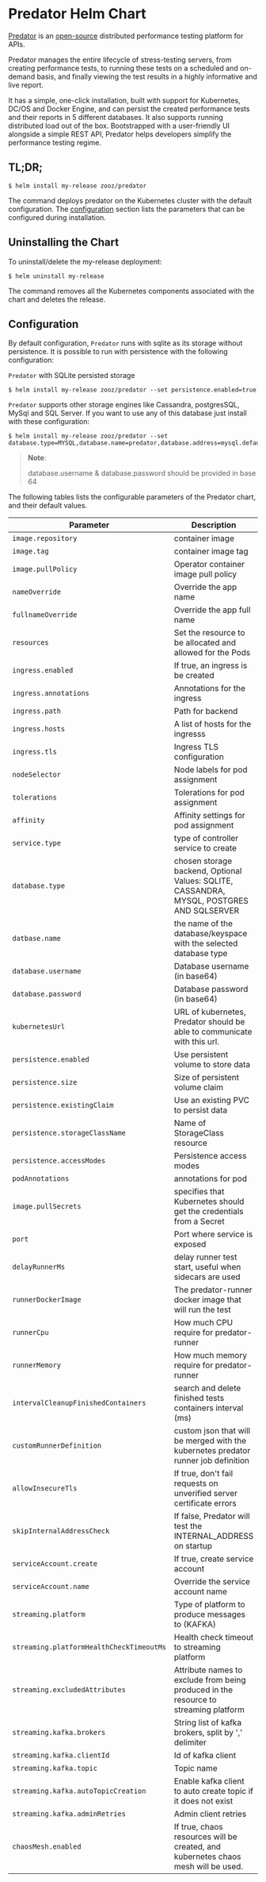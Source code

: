 # Predator Helm Chart

         
[Predator](https://predator.dev) is an [open-source](https://github.com/Zooz/predator) distributed performance testing platform for APIs.
                                    
Predator manages the entire lifecycle of stress-testing servers, from creating performance tests, to running these tests on a scheduled and on-demand basis, and finally viewing the test results in a highly informative and live report.

It has a simple, one-click installation, built with support for Kubernetes, DC/OS and Docker Engine, and can persist the created performance tests and their reports in 5 different databases. It also supports running distributed load out of the box. Bootstrapped with a user-friendly UI alongside a simple REST API, Predator helps developers simplify the performance testing regime.

## TL;DR;

```console
$ helm install my-release zooz/predator
```

The command deploys predator on the Kubernetes cluster with the default configuration. The [configuration](#configuration) section lists the parameters that can be configured during installation.

## Uninstalling the Chart

To uninstall/delete the my-release deployment:

```console
$ helm uninstall my-release
```

The command removes all the Kubernetes components associated with the chart and deletes the release.

## Configuration

By default configuration, `Predator` runs with sqlite as its storage without persistence.
It is possible to run with persistence with the following configuration:

`Predator` with SQLite persisted storage 
```console
$ helm install my-release zooz/predator --set persistence.enabled=true
```

`Predator` supports other storage engines like Cassandra, postgresSQL, MySql and SQL Server.
If you want to use any of this database just install with these configuration:

```console
$ helm install my-release zooz/predator --set database.type=MYSQL,database.name=predator,database.address=mysql.default,database.password=cHJlZGF0b3I=,database.password=cHJlZGF0b3I=
```
> **Note**:
>
> database.username & database.password should be provided in base 64
>

The following tables lists the configurable parameters of the Predator chart, and their default values.


| Parameter                                | Description                                                                               | Default                        |
|------------------------------------------|-------------------------------------------------------------------------------------------|--------------------------------|
| `image.repository`                       | container image                                                                           | `zooz/predator`                |
| `image.tag`                              | container image tag                                                                       | `1.6`                          |
| `image.pullPolicy`                       | Operator container image pull policy                                                      | `Always`                       |
| `nameOverride`                           | Override the app name                                                                     |                                |
| `fullnameOverride`                       | Override the app full name                                                                |                                |
| `resources`                              | Set the resource to be allocated and allowed for the Pods                                 | `{}`                           |
| `ingress.enabled`                        | If true, an ingress is be created                                                         | `false`                        |
| `ingress.annotations`                    | Annotations for the ingress                                                               | `{}`                           |
| `ingress.path`                           | Path for backend                                                                          | `/`                            |
| `ingress.hosts`                          | A list of hosts for the ingresss                                                          | `['predator.local']`           |
| `ingress.tls`                            | Ingress TLS configuration                                                                 | `[]`                           |
| `nodeSelector`                           | Node labels for pod assignment                                                            | `{}`                           |
| `tolerations`                            | Tolerations for pod assignment                                                            | `[]`                           |
| `affinity`                               | Affinity settings for pod assignment                                                      | `{}`                           |
| `service.type`                           | type of controller service to create                                                      | `ClusterIP`                    |
| `database.type`                          | chosen storage backend, Optional Values: SQLITE, CASSANDRA, MYSQL, POSTGRES AND SQLSERVER | `SQLITE`                       |
| `datbase.name`                           | the name of the database/keyspace with the selected database type                         |                                |
| `database.username`                      | Database username (in base64)                                                             |                                |
| `database.password`                      | Database password (in base64)                                                             |                                |
| `kubernetesUrl    `                      | URL of kubernetes, Predator should be able to communicate with this url.                  | https://kubernetes.default.svc |
| `persistence.enabled`                    | Use persistent volume to store data                                                       | `false`                        |
| `persistence.size`                       | Size of persistent volume claim                                                           | `2Gi`                          |
| `persistence.existingClaim`              | Use an existing PVC to persist data                                                       | `nil`                          |
| `persistence.storageClassName`           | Name of StorageClass resource                                                             | `nil`                          |
| `persistence.accessModes`                | Persistence access modes                                                                  | `[ReadWriteOnce]`              |
| `podAnnotations`                         | annotations for pod                                                                       | {}                             |
| `image.pullSecrets`                      | specifies that Kubernetes should get the credentials from a Secret                        | `[]`                           |
| `port`                                   | Port where service is exposed                                                             | 80                             |
| `delayRunnerMs`                          | delay runner test start, useful when sidecars are used                                    | 0                              |
| `runnerDockerImage`                      | The predator-runner docker image that will run the test                                   | zooz/predator-runner:1.6       |
| `runnerCpu`                              | How much CPU require for predator-runner                                                  | 1                              |
| `runnerMemory`                           | How much memory require for predator-runner                                               | 256                            |
| `intervalCleanupFinishedContainers`      | search and delete finished tests containers interval (ms)                                 | 0                              |
| `customRunnerDefinition`                 | custom json that will be merged with the kubernetes predator runner job definition        | `nil`                          |
| `allowInsecureTls`                       | If true, don't fail requests on unverified server certificate errors                      | true                           |
| `skipInternalAddressCheck`               | If false, Predator will test the INTERNAL_ADDRESS  on startup                             | `true`                         |
| `serviceAccount.create`                  | If true, create service account                                                           | true                           |
| `serviceAccount.name`                    | Override the service account name                                                         | `nil`                          |
| `streaming.platform`                     | Type of platform to produce messages to (KAFKA)                                           |                                |
| `streaming.platformHealthCheckTimeoutMs` | Health check timeout to streaming platform	                                               | 2000                           |
| `streaming.excludedAttributes`	          | Attribute names to exclude from being produced in the resource to streaming platform	     |                                |
| `streaming.kafka.brokers`                | String list of kafka brokers, split by ',' delimiter	                                     |                                |
| `streaming.kafka.clientId`               | Id of kafka client	                                                                       | predator                       |
| `streaming.kafka.topic`                  | Topic name	                                                                               |                                |
| `streaming.kafka.autoTopicCreation`      | Enable kafka client to auto create topic if it does not exist	                            | false                          |
| `streaming.kafka.adminRetries`           | Admin client retries	                                                                     | 2                              |
| `chaosMesh.enabled`                      | If true, chaos resources will be created, and kubernetes chaos mesh will be used.	       | `false`                        |
